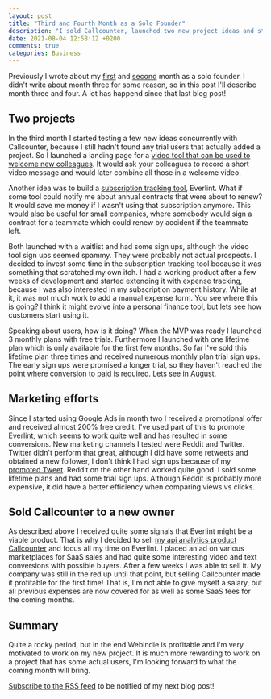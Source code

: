 ```yaml
---
layout: post
title: "Third and Fourth Month as a Solo Founder"
description: "I sold Callcounter, launched two new project ideas and started building one of them."
date: 2021-08-04 12:58:12 +0200
comments: true
categories: Business
---
```


Previously I wrote about my [first](/2021/04/28/first-month-as-solo-founder/) and [second](/2021/05/31/second-month-as-solo-founder/) month as a solo founder. I didn't write about month three for some reason, so in this post I'll describe month three and four. A lot has happend since that last blog post!

## Two projects
In the third month I started testing a few new ideas concurrently with Callcounter, because I still hadn't found any trial users that actually added a project. So I launched a landing page for a [video tool that can be used to welcome new colleagues](https://wishblender.com). It would ask your colleagues to record a short video message and would later combine all those in a welcome video.

Another idea was to build a [subscription tracking tool](https://everlint.com), Everlint. What if some tool could notify me about annual contracts that were about to renew? It would save me money if I wasn't using that subscription anymore. This would also be useful for small companies, where somebody would sign a contract for a teammate which could renew by accident if the teammate left.

Both launched with a waitlist and had some sign ups, although the video tool sign ups seemed spammy. They were probably not actual prospects. I decided to invest some time in the subscription tracking tool because it was something that scratched my own itch. I had a working product after a few weeks of development and started extending it with expense tracking, because I was also interested in my subscription payment history. While at it, it was not much work to add a manual expense form. You see where this is going? I think it might evolve into a personal finance tool, but lets see how customers start using it.

Speaking about users, how is it doing? When the MVP was ready I launched 3 monthly plans with free trials. Furthermore I launched with one lifetime plan which is only available for the first few months. So far I've sold this lifetime plan three times and received numerous monthly plan trial sign ups. The early sign ups were promised a longer trial, so they haven't reached the point where conversion to paid is required. Lets see in August.

## Marketing efforts

Since I started using Google Ads in month two I received a promotional offer and received almost 200% free credit. I've used part of this to promote Everlint, which seems to work quite well and has resulted in some conversions. New marketing channels I tested were Reddit and Twitter. Twitter didn't perform that great, although I did have some retweets and obtained a new follower, I don't think I had sign ups because of my [promoted Tweet](https://twitter.com/frankgroeneveld/status/1420384297026994179). Reddit on the other hand worked quite good. I sold some lifetime plans and had some trial sign ups. Although Reddit is probably more expensive, it did have a better efficiency when comparing views vs clicks.

## Sold Callcounter to a new owner

As described above I received quite some signals that Everlint might be a viable product. That is why I decided to sell [my api analytics product Callcounter](https://callcounter.eu) and focus all my time on Everlint. I placed an ad on various marketplaces for SaaS sales and had quite some interesting video and text conversions with possible buyers. After a few weeks I was able to sell it. My company was still in the red up until that point, but selling Callcounter made it profitable for the first time! That is, I'm not able to give myself a salary, but all previous expenses are now covered for as well as some SaaS fees for the coming months.

## Summary

Quite a rocky period, but in the end Webindie is profitable and I'm very motivated to work on my new project. It is much more rewarding to work on a project that has some actual users, I'm looking forward to what the coming month will bring.

[Subscribe to the RSS feed](/feed/) to be notified of my next blog post!
